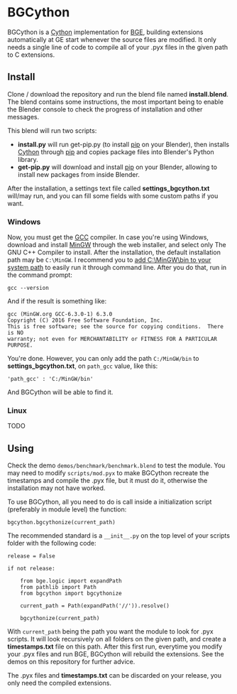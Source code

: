 # BGCython #
BGCython is a [Cython](http://cython.org/) implementation for [BGE](https://en.wikipedia.org/wiki/Blender_Game_Engine), 
building extensions automatically at GE start whenever the source files are modified. It only needs a single line of code
to compile all of your .pyx files in the given path to C extensions.

## Install ##
Clone / download the repository and run the blend file named **install.blend**. The blend contains some instructions, the 
most important being to enable the Blender console to check the progress of installation and other messages.

This blend will run two scripts:
- **install.py** will run get-pip.py (to install [pip](https://pypi.org/project/pip/) on your Blender), then installs 
[Cython](http://cython.org/) through [pip](https://pypi.org/project/pip/) and copies package 
files into Blender's Python library.
- **get-pip.py** will download and install [pip](https://pypi.org/project/pip/) on your Blender, allowing to install 
new packages from inside Blender.

After the installation, a settings text file called **settings_bgcython.txt** will/may run, and you can fill some 
fields with some custom paths if you want.

### Windows ###
Now, you must get the [GCC](https://gcc.gnu.org/) compiler. In case you're using Windows, download and install 
[MinGW](https://sourceforge.net/projects/mingw/) through the web installer, and select only The GNU C++ Compiler to 
install. After the installation, the default installation path may be `C:\MinGW`. I recommend you to [add C:\MinGW\bin to your system
path](https://www.java.com/en/download/help/path.xml) to easily run it through command line. After you do that, run in the
command prompt:

`gcc --version`

And if the result is something like:

```
gcc (MinGW.org GCC-6.3.0-1) 6.3.0
Copyright (C) 2016 Free Software Foundation, Inc.
This is free software; see the source for copying conditions.  There is NO
warranty; not even for MERCHANTABILITY or FITNESS FOR A PARTICULAR PURPOSE.
```

You're done. However, you can only add the path `C:/MinGW/bin` to **settings_bgcython.txt**, on `path_gcc` value, like this:

`'path_gcc' : 'C:/MinGW/bin'`

And BGCython will be able to find it.

### Linux ###
TODO

## Using ##
Check the demo `demos/benchmark/benchmark.blend` to test the module. You may need to modify `scripts/mod.pyx` to make 
BGCython recreate the timestamps and compile the .pyx file, but it must do it, otherwise the installation may not have worked.

To use BGCython, all you need to do is call inside a initialization script (preferably in module level) the function:

`bgcython.bgcythonize(current_path)`

The recommended standard is a `__init__.py` on the top level of your scripts folder with the following code:
```
release = False

if not release:
	
	from bge.logic import expandPath
	from pathlib import Path
	from bgcython import bgcythonize
	
	current_path = Path(expandPath('//')).resolve()
	
	bgcythonize(current_path)
```

With `current_path` being the path you want the module to look for .pyx scripts. It will look recursively on all folders on the
given path, and create a **timestamps.txt** file on this path. After this first run, everytime you modify your .pyx files and
run BGE, BGCython will rebuild the extensions. See the demos on this repository for further advice.

The .pyx files and **timestamps.txt** can be discarded on your release, you only need the compiled extensions.

